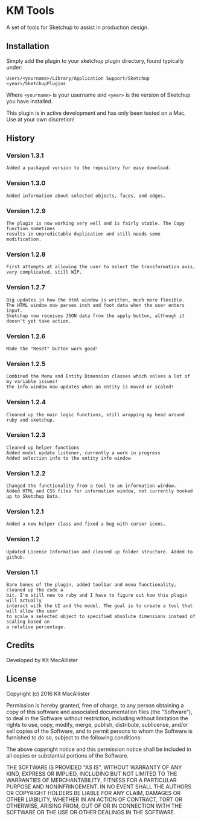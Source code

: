 # KM Tools
A set of tools for Sketchup to assist in production design.

## Installation
Simply add the plugin to your sketchup plugin directory, found typically under:

`Users/<yourname>/Library/Application Support/Sketchup <year>/SketchupPlugins`

Where `<yourname>` is your username and `<year>` is the version of Sketchup you have installed.

This plugin is in active development and has only been tested on a Mac. Use at your own discretion!

## History
### Version 1.3.1
	Added a packaged version to the repository for easy download.
### Version 1.3.0
	Added information about selected objects, faces, and edges.
### Version 1.2.9
	The plugin is now working very well and is fairly stable. The Copy function sometimes
	results in unpredictable duplication and still needs some modification.
### Version 1.2.8
	First attempts at allowing the user to select the transformation axis, very complicated, still WIP.
### Version 1.2.7
	Big updates in how the html window is written, much more flexible.
	The HTML window now parses inch and foot data when the user enters input.
	Sketchup now receives JSON data from the apply button, although it doesn't yet take action.
### Version 1.2.6
	Made the "Reset" button work good!
### Version 1.2.5
	Combined the Menu and Entity Dimension classes which solves a lot of my variable issues!
	The info window now updates when an entity is moved or scaled!
### Version 1.2.4
	Cleaned up the main logic functions, still wrapping my head around ruby and sketchup.
### Version 1.2.3
	Cleaned up helper functions
	Added model update listener, currently a work in progress
	Added selection info to the entity info window
### Version 1.2.2
    Changed the functionality from a tool to an information window.
    Added HTML and CSS files for information window, not currently hooked up to Sketchup Data.
### Version 1.2.1
    Added a new helper class and fixed a bug with cursor icons.
### Version 1.2
    Updated License Information and cleaned up folder structure. Added to github.
### Version 1.1
    Bare bones of the plugin, added toolbar and menu functionality, cleaned up the code a
    bit. I'm still new to ruby and I have to figure out how this plugin will actually
    interact with the UI and the model. The goal is to create a tool that will allow the user
    to scale a selected object to specified absolute dimensions instead of scaling based on
    a relative percentage.

## Credits
Developed by Kit MacAllister

## License
Copyright (c) 2016 Kit MacAllister

Permission is hereby granted, free of charge, to any person obtaining a
copy of this software and associated documentation files (the "Software"),
to deal in the Software without restriction, including without limitation
the rights to use, copy, modify, merge, publish, distribute, sublicense,
and/or sell copies of the Software, and to permit persons to whom the
Software is furnished to do so, subject to the following conditions:

The above copyright notice and this permission notice shall be included
in all copies or substantial portions of the Software.

THE SOFTWARE IS PROVIDED "AS IS", WITHOUT WARRANTY OF ANY KIND, EXPRESS
OR IMPLIED, INCLUDING BUT NOT LIMITED TO THE WARRANTIES OF MERCHANTABILITY,
FITNESS FOR A PARTICULAR PURPOSE AND NONINFRINGEMENT. IN NO EVENT SHALL THE
AUTHORS OR COPYRIGHT HOLDERS BE LIABLE FOR ANY CLAIM, DAMAGES OR OTHER
LIABILITY, WHETHER IN AN ACTION OF CONTRACT, TORT OR OTHERWISE, ARISING
FROM, OUT OF OR IN CONNECTION WITH THE SOFTWARE OR THE USE OR OTHER DEALINGS
IN THE SOFTWARE.
